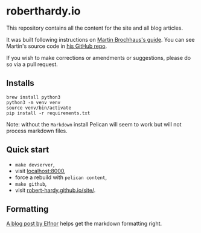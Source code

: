 roberthardy.io
====
This repository contains all the content for the site and all blog articles.

It was built following instructions on [Martin Brochhaus's guide](http://martinbrochhaus.com/pelican2.html). You can see Martin's source code in [his GitHub repo](https://github.com/mbrochh/mbrochh-blog).

If you wish to make corrections or amendments or suggestions, please do so via
a pull request.


Installs
----

    brew install python3
    python3 -m venv venv
    source venv/bin/activate
    pip install -r requirements.txt

Note: without the `Markdown` install Pelican will seem to work but will not
process markdown files.

Quick start
----

- `make devserver`,
- visit [localhost:8000](http://localhost:8000/),
- force a rebuild with `pelican content`,
- `make github`,
- visit [robert-hardy.github.io/site/](https://robert-hardy.github.io/site/).

Formatting
----
[A blog post by
Elfnor](http://elfnor.com/pelican-and-markdown-styling-cheat-sheet.html) helps
get the markdown formatting right.
